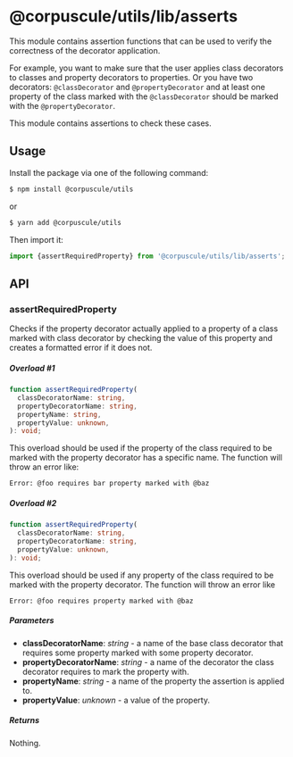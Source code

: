 # @corpuscule/utils/lib/asserts

This module contains assertion functions that can be used to verify the
correctness of the decorator application.

For example, you want to make sure that the user applies class decorators to
classes and property decorators to properties. Or you have two decorators:
`@classDecorator` and `@propertyDecorator` and at least one property of the
class marked with the `@classDecorator` should be marked with the
`@propertyDecorator`.

This module contains assertions to check these cases.

## Usage

Install the package via one of the following command:

```bash
$ npm install @corpuscule/utils
```

or

```bash
$ yarn add @corpuscule/utils
```

Then import it:

```typescript
import {assertRequiredProperty} from '@corpuscule/utils/lib/asserts';
```

## API

### assertRequiredProperty

Checks if the property decorator actually applied to a property of a class
marked with class decorator by checking the value of this property and creates a
formatted error if it does not.

##### Overload #1

```typescript
function assertRequiredProperty(
  classDecoratorName: string,
  propertyDecoratorName: string,
  propertyName: string,
  propertyValue: unknown,
): void;
```

This overload should be used if the property of the class required to be marked
with the property decorator has a specific name. The function will throw an
error like:

```
Error: @foo requires bar property marked with @baz
```

##### Overload #2

```typescript
function assertRequiredProperty(
  classDecoratorName: string,
  propertyDecoratorName: string,
  propertyValue: unknown,
): void;
```

This overload should be used if any property of the class required to be
marked with the property decorator. The function will throw an error like

```
Error: @foo requires property marked with @baz
```

##### Parameters

- **classDecoratorName**: _string_ - a name of the base class decorator that
  requires some property marked with some property decorator.
- **propertyDecoratorName**: _string_ - a name of the decorator the class
  decorator requires to mark the property with.
- **propertyName**: _string_ - a name of the property the assertion is applied
  to.
- **propertyValue**: _unknown_ - a value of the property.

##### Returns

Nothing.
